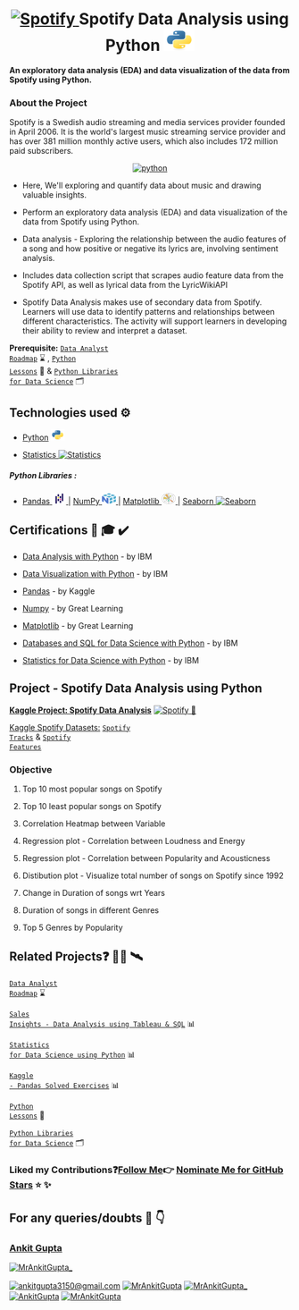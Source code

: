 <h1 align="center"> <a href="https://open.spotify.com/user/exll9wa5yql2llqyi1k5h56qm?si=YkkYuaD7SN60DMjXWo7eTQ&utm_source=copy-link" target="_blank"> <img src="https://github.com/mrankitgupta/Spotify-Data-Analysis-using-Python/blob/main/images/social-spotify.svg" alt="Spotify" width="55" height="40"/> </a> Spotify Data Analysis using Python <a href="https://github.com/mrankitgupta/PythonLessons" target="_blank"> <img src="https://raw.githubusercontent.com/devicons/devicon/master/icons/python/python-original.svg" alt="python" width="55" height="40"/> </a> </h1>

**An exploratory data analysis (EDA) and data visualization of the data from Spotify using Python.**

### About the Project

Spotify is a Swedish audio streaming and media services provider founded in April 2006. It is the world's largest music streaming service provider and has over 381 million monthly active users, which also includes 172 million paid subscribers.

<p align="center"> <a href="https://open.spotify.com/user/exll9wa5yql2llqyi1k5h56qm?si=YkkYuaD7SN60DMjXWo7eTQ&utm_source=copy-link" target="_blank"> <img src="https://github.com/mrankitgupta/Spotify-Data-Analysis-using-Python/blob/main/images/Spotify.webp" alt="python" width="50%" height="10%"/> </a> </p>

- Here, We'll exploring and quantify data about music and drawing valuable insights.

- Perform an exploratory data analysis (EDA) and data visualization of the data from Spotify using Python.

- Data analysis - Exploring the relationship between the audio features of a song and how positive or negative its lyrics are, involving sentiment analysis.

- Includes data collection script that scrapes audio feature data from the Spotify API, as well as lyrical data from the LyricWikiAPI

- Spotify Data Analysis makes use of secondary data from Spotify. Learners will use data to identify patterns and relationships between different characteristics. The activity will support learners in developing their ability to review and interpret a dataset. 


**Prerequisite:** <code>[Data Analyst Roadmap](https://github.com/mrankitgupta/Data-Analyst-Roadmap)</code> :hourglass: , <code>[Python Lessons](https://github.com/mrankitgupta/PythonLessons)</code> 📑 & <code>[Python Libraries for Data Science](https://github.com/mrankitgupta/PythonLibraries)</code> 🗂️
 
## Technologies used ⚙️

* <a href="https://github.com/mrankitgupta/Python-Lessons">Python</a> <a href="https://github.com/mrankitgupta/Python-Lessons" target="_blank"> <img src="https://raw.githubusercontent.com/devicons/devicon/master/icons/python/python-original.svg" alt="python" width="25" height="20"/> </a>

* <a href="https://github.com/mrankitgupta/Statistics-for-Data-Science-using-Python">Statistics</a><a href="https://github.com/mrankitgupta/Statistics-for-Data-Science-using-Python" target="_blank" rel="noreferrer"> <img src="https://raw.githubusercontent.com/mrankitgupta/66DaysOfData/c8c040f1c85d921db317152567f331354446286a/statistics-21.svg" alt="Statistics" width="25" height="25"/> </a>

##### Python Libraries : 
* <a href="https://github.com/mrankitgupta/Kaggle-Pandas-Solved-Exercises">Pandas</a><a href="https://github.com/mrankitgupta/Kaggle-Pandas-Solved-Exercises" target="_blank" rel="noreferrer"> <img src="https://raw.githubusercontent.com/devicons/devicon/2ae2a900d2f041da66e950e4d48052658d850630/icons/pandas/pandas-original.svg" alt="pandas" width="25" height="20"/> </a> |  <a href="https://numpy.org/">NumPy</a><a href="https://numpy.org/" target="_blank" rel="noreferrer"> <img src="https://raw.githubusercontent.com/mrankitgupta/mrankitgupta/2a582d085b324cff4917325112229027309ecae3/Numpy-logo.svg" alt="numpy" width="25" height="20"/> </a> |  <a href="https://matplotlib.org/">Matplotlib</a><a href="https://matplotlib.org/" target="_blank" rel="noreferrer"> <img src="https://raw.githubusercontent.com/mrankitgupta/mrankitgupta/1331979c3208a15be2c2a6177ffc38ced3d6b434/Matplotlib_icon.svg" alt="matplotlib" width="25" height="20"/> </a> |  <a href="https://seaborn.pydata.org">Seaborn</a><a href="https://seaborn.pydata.org" target="_blank" rel="noreferrer"> <img src="https://seaborn.pydata.org/_images/logo-mark-lightbg.svg" alt="Seaborn" width="25" height="20"/> </a> 


<h2 align="left">Certifications 📜 🎓 ✔️</h2>

- [Data Analysis with Python](https://github.com/mrankitgupta) - by IBM
 
- [Data Visualization with Python](https://github.com/mrankitgupta) - by IBM

- [Pandas](https://www.kaggle.com/learn/certification/mrankitgupta/pandas) - by Kaggle
 
- [Numpy](https://olympus1.mygreatlearning.com/course_certificate/IQVNJSIN) - by Great Learning 

- [Matplotlib](https://olympus1.mygreatlearning.com/course_certificate/RNVTUIMW) - by Great Learning

- [Databases and SQL for Data Science with Python](https://github.com/mrankitgupta) - by IBM

- [Statistics for Data Science with Python](https://www.credly.com/badges/354576a0-b672-4245-8cad-82dc3f3df76f/public_url) - by IBM


## Project - Spotify Data Analysis using Python

**[Kaggle Project: Spotify Data Analysis](https://www.kaggle.com/code/mrankitgupta/spotify-data-analysis-using-python)**  <a href="https://www.kaggle.com/code/mrankitgupta/spotify-data-analysis-using-python" target="_blank"> <img src="https://github.com/mrankitgupta/Spotify-Data-Analysis-using-Python/blob/main/images/social-spotify.svg" alt="Spotify" width="35" height="20"/> 🔗
 
[Kaggle Spotify Datasets:](https://www.kaggle.com/code/mrankitgupta/spotify-data-analysis-using-python-project/data) <code>[Spotify Tracks](https://www.kaggle.com/code/mrankitgupta/spotify-data-analysis-using-python/data?select=tracks.csv)</code> & <code>[Spotify Features](https://www.kaggle.com/code/mrankitgupta/spotify-data-analysis-using-python/data?select=SpotifyFeatures.csv)</code>  

### Objective
 
1. Top 10 most popular songs on Spotify
 
2. Top 10 least popular songs on Spotify
 
3. Correlation Heatmap between Variable
 
4. Regression plot - Correlation between Loudness and Energy
 
5. Regression plot - Correlation between Popularity and Acousticness
 
6. Distibution plot - Visualize total number of songs on Spotify since 1992
 
7. Change in Duration of songs wrt Years
 
8. Duration of songs in different Genres
 
9. Top 5 Genres by Popularity
 
 

## Related Projects:question: 👨‍💻 🛰️

<code>[Data Analyst Roadmap](https://github.com/mrankitgupta/Data-Analyst-Roadmap)</code> :hourglass: 

<code>[Sales Insights - Data Analysis using Tableau & SQL](https://github.com/mrankitgupta/Sales-Insights-Data-Analysis-using-Tableau-and-SQL)</code> 📊

<code>[Statistics for Data Science using Python](https://github.com/mrankitgupta/Statistics-for-Data-Science-using-Python)</code> 📊
 
<code>[Kaggle - Pandas Solved Exercises](https://github.com/mrankitgupta/Kaggle-Pandas-Solved-Exercises)</code> 📊
 
<code>[Python Lessons](https://github.com/mrankitgupta/PythonLessons)</code> 📑
 
<code>[Python Libraries for Data Science](https://github.com/mrankitgupta/PythonLibraries)</code> 🗂️

### Liked my Contributions:question:[Follow Me](https://github.com/mrankitgupta/):point_right: [Nominate Me for GitHub Stars](https://stars.github.com/nominate/) :star: :sparkles:

## For any queries/doubts 🔗 👇 

### [Ankit Gupta](https://ankitgupta.bio.link/)
<p align="left"> <a href="https://twitter.com/MrAnkitGupta_/" target="blank"><img src="https://img.shields.io/twitter/follow/MrAnkitGupta_?logo=twitter&style=for-the-badge" alt="MrAnkitGupta_" /></a> </p>

<a href="mailto:ankitgupta3150@gmail.com" target="blank"><img align="center" src="https://img.shields.io/badge/Gmail-D14836?style=for-the-badge&logo=gmail&logoColor=white" alt="ankitgupta3150@gmail.com" height="20" width="85" /></a>
<a href="https://www.linkedin.com/in/mrankitgupta" target="blank"><img align="center" src="https://img.shields.io/badge/-MrAnkitGupta-blue?style=flat-square&logo=Linkedin&logoColor=white&link=https://www.linkedin.com/in/mrankitgupta/" alt="MrAnkitGupta" height="20" width="100" /></a>
<a href="https://www.instagram.com/MrAnkitGupta_" target="blank"><img align="center" src="https://img.shields.io/badge/-@MrAnkitGupta_-D7008A?style=flat-square&labelColor=D7008A&logo=Instagram&logoColor=white&link=https://www.instagram.com/MrAnkitGupta_" alt="MrAnkitGupta_" height="20" width="110" /></a>
<a href="https://ankitgupta.bio.link/" target="blank"><img align="center" src="https://img.shields.io/badge/website-000000?style=for-the-badge&logo=About.me&logoColor=white&link=https://ankitgupta.bio.link/" alt="AnkitGupta" height="20" width="90" /></a>
<a href="https://github.com/mrankitgupta/" target="blank"><img align="center" src="https://img.shields.io/github/followers/mrankitgupta?label=Follow&style=social&link=https://github.com/mrankitgupta/" alt="MrAnkitGupta" height="20" width="90" /></a>

  
